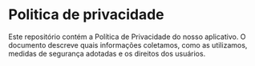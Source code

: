 # Politica de privacidade
Este repositório contém a Política de Privacidade do nosso aplicativo. O documento descreve quais informações coletamos, como as utilizamos, medidas de segurança adotadas e os direitos dos usuários.
